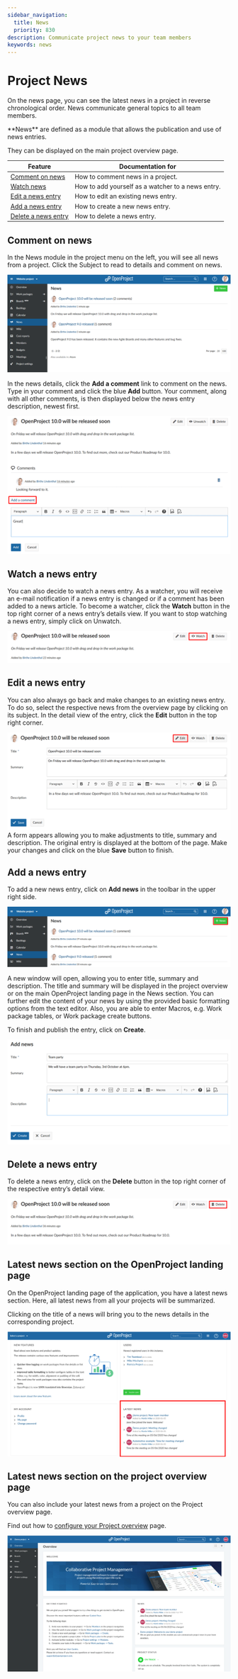 ```yaml
---
sidebar_navigation:
  title: News
  priority: 830
description: Communicate project news to your team members
keywords: news
---
```


# Project News

On the news page, you can see the latest news in a project in reverse chronological order. News communicate general topics to all team members.

<div class="glossary">
**News** are defined as a module that allows the publication and use of news entries.
</div>

They can be displayed on the main project overview page.

| Feature                                     | Documentation for                                 |
|---------------------------------------------|---------------------------------------------------|
| [Comment on news](#comment-on-news)         | How to comment news in a project.                 |
| [Watch news](#watch-a-news-entry)           | How to add yourself as a watcher to a news entry. |
| [Edit a news entry](#edit-a-news-entry)     | How to edit an existing news entry.               |
| [Add a news entry](#add-a-news-entry)       | How to create a new news entry.                   |
| [Delete a news entry](#delete-a-news-entry) | How to delete a news entry.                       |

## Comment on news

In the News module in the project menu on the left, you will see all news from a project. Click the Subject to read to details and comment on news.

![news](1567425159667.png)

In the news details, click the **Add a comment** link to comment on the news. Type in your comment and click the blue **Add** button. Your comment, along with all other comments, is then displayed below the news entry description, newest first.

 ![comment-news](comment-news.png)

## Watch a news entry

You can also decide to watch a news entry. As a watcher, you will receive an e-mail notification if a news entry is changed or if a comment has been added to a news article. To become a watcher, click the **Watch** button in the top right corner of a news entry’s details view. If you want to stop watching a news entry, simply click on Unwatch.

![watch-news](watch-news-1567426049501.png)

## Edit a news entry

You can also always go back and make changes to an existing news entry. To do so, select the respective news from the overview page by clicking on its subject. In the detail view of the entry, click the **Edit** button in the top right corner.

![edit-news](edit-news.png)A form appears allowing you to make adjustments to title, summary and description. The original entry is displayed at the bottom of the page. Make your changes and click on the blue **Save** button to finish.

## Add a news entry

To add a new news entry, click on **Add news** in the toolbar in the upper right side.

![add-news](add-news.png)

 A new window will open, allowing you to enter title, summary and description. The title and summary will be displayed in the project overview or on the main OpenProject landing page in the News section.
You can further edit the content of your news  by using the provided basic formatting options from the text editor. Also, you are able to enter Macros, e.g. Work package tables, or Work package create buttons.

To finish and publish the entry, click on **Create**.

![create-news](1567426608737.png)

## Delete a news entry

To delete a news entry, click on the **Delete** button in the top right corner of the respective entry’s detail view.

![delete-news](delete-news.png)

## Latest news section on the OpenProject landing page

On the OpenProject landing page of the application, you have a latest news section. Here, all latest news from all your projects will be summarized.

Clicking on the title of a news will bring you to the news details in the corresponding project.

![news-widget-landing-page](news-widget-landing-page.png)

## Latest news section on the project overview page

You can also include your latest news from a project on the Project overview page.

Find out how to [configure your Project overview](../project-overview/#news-widget) page.

![latest-news-project-overview](latest-news-project-overview.png)

